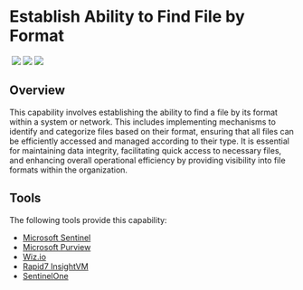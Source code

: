 # Establish Ability to Find File by Format
&nbsp;![](https://img.shields.io/badge/ID-C1309-blue)&nbsp;![](https://img.shields.io/badge/Phase-Preparation_%28P0001%29-blue)&nbsp;![](https://img.shields.io/badge/Category-File-blue)
## Overview
This capability involves establishing the ability to find a file by its format within a system or network. This includes implementing mechanisms to identify and categorize files based on their format, ensuring that all files can be efficiently accessed and managed according to their type. It is essential for maintaining data integrity, facilitating quick access to necessary files, and enhancing overall operational efficiency by providing visibility into file formats within the organization.

## Tools
The following tools provide this capability:

- [Microsoft Sentinel](../tool/ms-sentinel/C1309.md)
- [Microsoft Purview](../tool/ms-purview/C1309.md)
- [Wiz.io](../tool/wiz/C1309.md)
- [Rapid7 InsightVM](../tool/rapid7-insightvm/C1309.md)
- [SentinelOne](../tool/sentinelone/C1309.md)